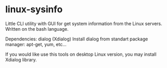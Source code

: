 linux-sysinfo
=============

Little CLI utility with GUI for get system information from the Linux servers. Written on the bash language.

Dependencies: dialog (Xdialog)
Install dialog from standart package manager: apt-get, yum, etc...

If you would like use this tools on desktop Linux version, you may install Xdialog library.
